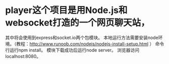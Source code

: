# player这个项目是用Node.js和websocket打造的一个网页聊天站，
其中将会使用到express和socket.io两个包模块。
本地运行方法需要安装node环境。（教程：http://www.runoob.com/nodejs/nodejs-install-setup.html ）
命令行运行npm install。
模块下载成功后运行node server。
浏览器访问localhost:8080。

